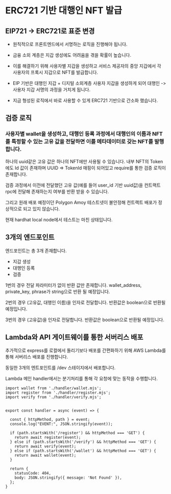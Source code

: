 # ERC721 기반 대행인 NFT 발급

## EIP721 -> ERC721로 표준 변경

- 원칙적으로 프론트엔드에서 서명하는 로직을 진행해야 됩니다.

- 금융 소외 계층은 지갑 생성에도 어려움을 겪을 확률이 높습니다.

- 이를 해결하기 위해 사용자별 지갑을 생성하고 서비스 제공자의 중앙 지갑에서 각 사용자의 프록시 지갑으로 NFT를 발급합니다.
- EIP 기반은 대행인 지갑 + 디지털 소외계층 사용자 지갑을 생성하게 되어 대행인 -> 사용자 지갑 서명의 과정을 거치게 됩니다.
- 지금 형성된 로직에서 바로 사용할 수 있게 ERC721 기반으로 간소화 했습니다.

## 검증 로직

### 사용자별 wallet을 생성하고, 대행인 등록 과정에서 대행인의 이름과 NFT를 특정할 수 있는 고유 값을 전달하면 이를 메타데이터로 갖는 NFT를 발행합니다.

하나의 uuid같은 고유 값은 하나의 NFT에만 사용될 수 있습니다. 내부 NFT의 Token에도 Id 값이 존재하며 UUID => TokenId 매핑이 되어있고 require를 통한 검증 로직이 존재합니다.

검증 과정에서 이전에 전달했던 고유 값(예를 들어 user_id 기반 uuid값)을 컨트랙트 rpc에 전달해 존재하는지 여부를 반환 받을 수 있습니다.

그리고 원래 배포 예정이던 Polygon Amoy 테스트넷이 불안정해 컨트랙트 배포가 정상적으로 되고 있지 않습니다.

현재 hardhat local node에서 테스트는 마친 상태입니다. 

## 3개의 엔드포인트
엔드포인트는 총 3개 존재합니다.

- 지갑 생성
- 대행인 등록
- 검증

1번의 경우 전달 파라미터가 없이 반환 값만 존재합니다. wallet_address, private_key, phrase가 string으로 반환 될 예정입니다.

2번의 경우 (고유값, 대행인 이름)을 인자로 전달합니다. 반환값은 boolean으로 반환될 예정입니다.

3번의 경우 (고유값)을 인자로 전달합니다. 반환값은 boolean으로 반환될 예정입니다.

## Lambda와 API 게이트웨이를 통한 서버리스 배포

추가적으로 express를 로컬에서 돌리기보다 배포를 간편화하기 위해 AWS Lambda를 통해 서버리스 배포를 진행합니다.


동일한 3개의 엔트포인트를 /dev 스테이지에서 배포합니다.

Lambda 메인 handler에서는 분기처리를 통해 각 요청에 맞는 동작을 수행합니다.

```
import wallet from './handler/wallet.mjs';
import register from './handler/register.mjs';
import verify from './handler/verify.mjs';


export const handler = async (event) => {
  
  const { httpMethod, path } = event;
  console.log("EVENT:", JSON.stringify(event));

  if (path.startsWith('/register') && httpMethod === 'GET') {
    return await register(event);
  } else if (path.startsWith('/verify') && httpMethod === 'GET') {
    return await verify(event);
  } else if (path.startsWith('/wallet') && httpMethod === 'GET') {
    return await wallet(event);
  } 

  return {
    statusCode: 404,
    body: JSON.stringify({ message: 'Not Found' }),
  };
}
```

